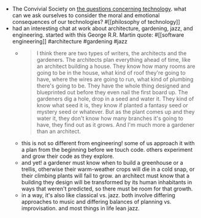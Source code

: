 - The Convivial Society on [the questions concerning technology](https://theconvivialsociety.substack.com/p/the-questions-concerning-technology). what can we ask ourselves to consider the moral and emotional consequences of our technologies? #[[philosophy of technology]]
- had an interesting chat at work about architecture, gardening, jazz, and engineering. started with this George R.R. Martin quote: #[[software engineering]] #architecture #gardening #jazz
	- > I think there are two types of writers, the architects and the gardeners. The architects plan everything ahead of time, like an architect building a house. They know how many rooms are going to be in the house, what kind of roof they're going to have, where the wires are going to run, what kind of plumbing there's going to be. They have the whole thing designed and blueprinted out before they even nail the first board up. The gardeners dig a hole, drop in a seed and water it. They kind of know what seed it is, they know if planted a fantasy seed or mystery seed or whatever. But as the plant comes up and they water it, they don't know how many branches it's going to have, they find out as it grows. And I'm much more a gardener than an architect.
	- this is not so different from engineering! some of us approach it with a plan from the beginning before we touch code. others experiment and grow their code as they explore.
	- and yet! a gardener must know when to build a greenhouse or a trellis, otherwise their warm-weather crops will die in a cold snap, or their climbing plants will fail to grow. an architect must know that a building they design will be transformed by its human inhabitants in ways that weren't predicted, so there must be room for that growth.
	- in a way, it's also like classical vs. jazz. both involve differing approaches to music and differing balances of planning vs. improvisation. and most things in life lean jazz.